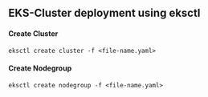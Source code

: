 ## EKS-Cluster deployment using eksctl

#### Create Cluster 
```
eksctl create cluster -f <file-name.yaml>

```

#### Create Nodegroup 
```
eksctl create nodegroup -f <file-name.yaml>

```
